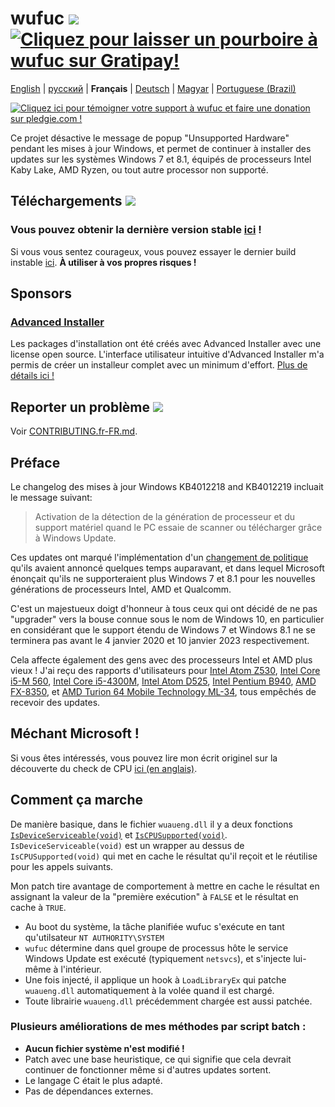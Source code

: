 # wufuc [![](https://ci.appveyor.com/api/projects/status/0s2unkpokttyslf0?svg=true)](https://ci.appveyor.com/project/zeffy/wufuc) [![Cliquez pour laisser un pourboire à wufuc sur Gratipay!](https://img.shields.io/gratipay/team/wufuc.svg)](https://gratipay.com/wufuc/)

[English](README.md) | [русский](README.ru-RU.md) | **Français** | [Deutsch](README.de-DE.md) | [Magyar](README.hu-HU.md) | [Portuguese (Brazil)](README.pt-BR.md)

[![Cliquez ici pour témoigner votre support à wufuc et faire une donation sur pledgie.com !](https://pledgie.com/campaigns/34055.png)](https://pledgie.com/campaigns/34055)

Ce projet désactive le message de popup "Unsupported Hardware" pendant les mises à jour Windows, et permet de continuer à installer des updates sur les systèmes Windows 7 et 8.1, équipés de processeurs Intel Kaby Lake, AMD Ryzen, ou tout autre processor non supporté.

## Téléchargements [![](https://img.shields.io/github/downloads/zeffy/wufuc/total.svg)](../../releases)

### Vous pouvez obtenir la dernière version stable [ici](../../releases/latest) !

Si vous vous sentez courageux, vous pouvez essayer le dernier build instable [ici](https://ci.appveyor.com/project/zeffy/wufuc). **À utiliser à vos propres risques !**

## Sponsors

### [Advanced Installer](http://www.advancedinstaller.com/)

Les packages d'installation ont été créés avec Advanced Installer avec une license open source. L'interface utilisateur intuitive d'Advanced Installer m'a permis de créer un installeur complet avec un minimum d'effort. [Plus de détails ici !](http://www.advancedinstaller.com/)

## Reporter un problème [![](https://isitmaintained.com/badge/resolution/zeffy/wufuc.svg)](https://isitmaintained.com/project/zeffy/wufuc)

Voir [CONTRIBUTING.fr-FR.md](CONTRIBUTING.fr-FR.md).

## Préface

Le changelog des mises à jour Windows KB4012218 and KB4012219 incluait le message suivant:

> Activation de la détection de la génération de processeur et du support matériel quand le PC essaie de scanner ou télécharger grâce à Windows Update.

Ces updates ont marqué l'implémentation d'un [changement de politique](https://blogs.windows.com/windowsexperience/2016/01/15/windows-10-embracing-silicon-innovation/) qu'ils avaient annoncé quelques temps auparavant, et dans lequel Microsoft énonçait qu'ils ne supporteraient plus Windows 7 et 8.1 pour les nouvelles générations de processeurs Intel, AMD et Qualcomm.

C'est un majestueux doigt d'honneur à tous ceux qui ont décidé de ne pas "upgrader" vers la bouse connue sous le nom de Windows 10, en particulier en considérant que le support étendu de Windows 7 et Windows 8.1 ne se terminera pas avant le 4 janvier 2020 et 10 janvier 2023 respectivement.

Cela affecte également des gens avec des processeurs Intel et AMD plus vieux ! J'ai reçu des rapports d'utilisateurs pour [Intel Atom Z530](../../issues/7), [Intel Core i5-M 560](../../issues/23), [Intel Core i5-4300M](../../issues/24), [Intel Atom D525](../../issues/34), [Intel Pentium B940](../../issues/63), [AMD FX-8350](../../issues/32), et [AMD Turion 64 Mobile Technology ML-34](../../issues/80), tous empêchés de recevoir des updates.

## Méchant Microsoft !

Si vous êtes intéressés, vous pouvez lire mon écrit originel sur la découverte du check de CPU [ici (en anglais)](../../tree/old-kb4012218-19).

## Comment ça marche

De manière basique, dans le fichier `wuaueng.dll` il y a deux fonctions [`IsDeviceServiceable(void)`](https://gist.github.com/zeffy/e5ec266952932bc905eb0cbc6ed72185) et [`IsCPUSupported(void)`](https://gist.github.com/zeffy/1a8f8984d2bec97ae24af63a76278694). `IsDeviceServiceable(void)` est un wrapper au dessus de `IsCPUSupported(void)` qui met en cache le résultat qu'il reçoit et le réutilise pour les appels suivants.

Mon patch tire avantage de comportement à mettre en cache le résultat en assignant la valeur de la "première exécution" à `FALSE` et le résultat en cache à `TRUE`.

- Au boot du système, la tâche planifiée wufuc s'exécute en tant qu'utilsateur `NT AUTHORITY\SYSTEM`
- `wufuc` détermine dans quel groupe de processus hôte le service Windows Update est exécuté (typiquement `netsvcs`), et s'injecte lui-même à l'intérieur.
- Une fois injecté, il applique un hook à `LoadLibraryEx` qui patche `wuaueng.dll` automatiquement à la volée quand il est chargé.
- Toute librairie `wuaueng.dll` précédemment chargée est aussi patchée.

### Plusieurs améliorations de mes méthodes par script batch :

- **Aucun fichier système n'est modifié !**
- Patch avec une base heuristique, ce qui signifie que cela devrait continuer de fonctionner même si d'autres updates sortent.
- Le langage C était le plus adapté.		
- Pas de dépendances externes.
